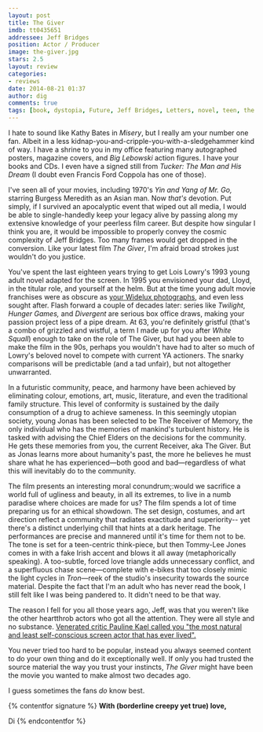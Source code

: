 ```yaml
---
layout: post
title: The Giver
imdb: tt0435651
addressee: Jeff Bridges
position: Actor / Producer
image: the-giver.jpg
stars: 2.5
layout: review 
categories: 
- reviews
date: 2014-08-21 01:37
author: dig
comments: true
tags: [book, dystopia, Future, Jeff Bridges, Letters, novel, teen, the giver, utopia, YA novel]
---
```

I hate to sound like Kathy Bates in _Misery_, but I really am your number one fan. Albeit in a less kidnap-you-and-cripple-you-with-a-sledgehammer kind of way. I have a shrine to you in my office featuring many autographed posters, magazine covers, and _Big Lebowski_ action figures. I have your books and CDs. I even have a signed still from *Tucker: The Man and His Dream* (I doubt even Francis Ford Coppola has one of those).

I've seen all of your movies, including 1970's _Yin and Yang of Mr. Go,_ starring Burgess Meredith as an Asian man. Now _that's_ devotion. Put simply, if I survived an apocalyptic event that wiped out all media, I would be able to single-handedly keep your legacy alive by passing along my extensive knowledge of your peerless film career. But despite how singular I think you are, it would be impossible to properly convey the cosmic complexity of Jeff Bridges. Too many frames would get dropped in the conversion. Like your latest film _The Giver_, I'm afraid broad strokes just wouldn't do you justice.

You've spent the last eighteen years trying to get Lois Lowry's 1993 young adult novel adapted for the screen. In 1995 you envisioned your dad, Lloyd, in the titular role, and yourself at the helm. But at the time young adult movie franchises were as obscure as [your Widelux photographs][3], and even less sought after. Flash forward a couple of decades later: series like _Twilight_, _Hunger Games,_ and _Divergent_ are serious box office draws, making your passion project less of a pipe dream. At 63, you're definitely gristful (that's a combo of grizzled and wistful, a term I made up for you after _White Squall_) enough to take on the role of The Giver, but had you been able to make the film in the 90s, perhaps you wouldn't have had to alter so much of Lowry's beloved novel to compete with current YA actioners. The snarky comparisons will be predictable (and a tad unfair), but not altogether unwarranted.

   [3]: http://lens.blogs.nytimes.com/2013/04/30/the-dude-abides-wide/

In a futuristic community, peace, and harmony have been achieved by eliminating colour, emotions, art, music, literature, and even the traditional family structure. This level of conformity is sustained by the daily consumption of a drug to achieve sameness. In this seemingly utopian society, young Jonas has been selected to be The Receiver of Memory, the only individual who has the memories of mankind's turbulent history. He is tasked with advising the Chief Elders on the decisions for the community. He gets these memories from you, the current Receiver, aka The Giver. But as Jonas learns more about humanity's past, the more he believes he must share what he has experienced—both good and bad—regardless of what this will inevitably do to the community.

The film presents an interesting moral conundrum;:would we sacrifice a world full of ugliness and beauty, in all its extremes, to live in a numb paradise where choices are made for us? The film spends a lot of time preparing us for an ethical showdown. The set design, costumes, and art direction reflect a community that radiates exactitude and superiority-- yet there's a distinct underlying chill that hints at a dark heritage. The performances are precise and mannered until it's time for them not to be. The tone is set for a teen-centric think-piece, but then Tommy-Lee Jones comes in with a fake Irish accent and blows it all away (metaphorically speaking). A too-subtle, forced love triangle adds unnecessary conflict, and a superfluous chase scene—complete with e-bikes that too closely mimic the light cycles in _Tron_—reek of the studio's insecurity towards the source material. Despite the fact that I'm an adult who has never read the book, I still felt like I was being pandered to. It didn't need to be that way.

The reason I fell for you all those years ago, Jeff, was that you weren't like the other heartthrob actors who got all the attention. They were all style and no substance. [Venerated critic Pauline Kael called you "the most natural and least self-conscious screen actor that has ever lived".][4]

   [4]: http://www.theatlantic.com/magazine/archive/2012/09/a-critic-and-a-poet/309070/

You never tried too hard to be popular, instead you always seemed content to do your own thing and do it exceptionally well. If only you had trusted the source material the way you trust your instincts, _The Giver_ might have been the movie you wanted to make almost two decades ago.

I guess sometimes the fans _do_ know best.

{% contentfor signature %}
**With (borderline creepy yet true) love,**

Di
{% endcontentfor %}